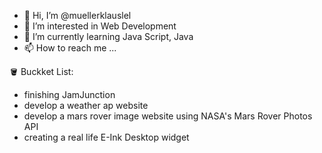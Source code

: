 - 👋 Hi, I’m @muellerklauslel
- 👀 I’m interested in Web Development
- 🌱 I’m currently learning Java Script, Java
- 📫 How to reach me ...

🪣 Buckket List: 
- finishing JamJunction 
- develop a weather ap website
- develop a mars rover image website using NASA's Mars Rover Photos API
- creating a real life E-Ink Desktop widget
